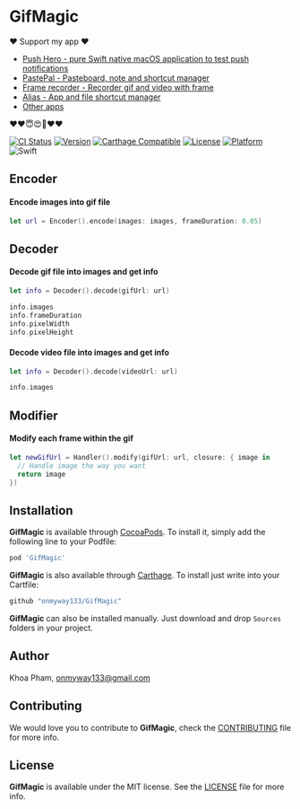 # GifMagic

❤️ Support my app ❤️ 

- [Push Hero - pure Swift native macOS application to test push notifications](https://www.producthunt.com/posts/push-hero-2)
- [PastePal - Pasteboard, note and shortcut manager](https://www.producthunt.com/posts/pastepal)
- [Frame recorder - Recorder gif and video with frame](https://www.producthunt.com/posts/frame-recorder)
- [Alias - App and file shortcut manager](https://www.producthunt.com/posts/alias-shortcut-manager)
- [Other apps](https://onmyway133.github.io/projects/)

❤️❤️😇😍🤘❤️❤️

[![CI Status](http://img.shields.io/travis/onmyway133/GifMagic.svg?style=flat)](https://travis-ci.org/onmyway133/GifMagic)
[![Version](https://img.shields.io/cocoapods/v/GifMagic.svg?style=flat)](http://cocoadocs.org/docsets/GifMagic)
[![Carthage Compatible](https://img.shields.io/badge/Carthage-compatible-4BC51D.svg?style=flat)](https://github.com/Carthage/Carthage)
[![License](https://img.shields.io/cocoapods/l/GifMagic.svg?style=flat)](http://cocoadocs.org/docsets/GifMagic)
[![Platform](https://img.shields.io/cocoapods/p/GifMagic.svg?style=flat)](http://cocoadocs.org/docsets/GifMagic)
![Swift](https://img.shields.io/badge/%20in-swift%203.0-orange.svg)

## Encoder

#### Encode images into gif file

```swift
let url = Encoder().encode(images: images, frameDuration: 0.05)
```

## Decoder

#### Decode gif file into images and get info

```swift
let info = Decoder().decode(gifUrl: url)

info.images
info.frameDuration
info.pixelWidth
info.pixelHeight
```

#### Decode video file into images and get info

```swift
let info = Decoder().decode(videoUrl: url)

info.images
```

## Modifier

#### Modify each frame within the gif

```swift
let newGifUrl = Handler().modify(gifUrl: url, closure: { image in
  // Handle image the way you want
  return image
})
```

## Installation

**GifMagic** is available through [CocoaPods](http://cocoapods.org). To install
it, simply add the following line to your Podfile:

```ruby
pod 'GifMagic'
```

**GifMagic** is also available through [Carthage](https://github.com/Carthage/Carthage).
To install just write into your Cartfile:

```ruby
github "onmyway133/GifMagic"
```

**GifMagic** can also be installed manually. Just download and drop `Sources` folders in your project.

## Author

Khoa Pham, onmyway133@gmail.com

## Contributing

We would love you to contribute to **GifMagic**, check the [CONTRIBUTING](https://github.com/onmyway133/GifMagic/blob/master/CONTRIBUTING.md) file for more info.

## License

**GifMagic** is available under the MIT license. See the [LICENSE](https://github.com/onmyway133/GifMagic/blob/master/LICENSE.md) file for more info.
